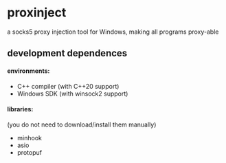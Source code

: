# proxinject

a socks5 proxy injection tool for Windows, making all programs proxy-able

## development dependences

#### environments:

- C++ compiler (with C++20 support)
- Windows SDK (with winsock2 support)

#### libraries: 
(you do not need to download/install them manually)

- minhook
- asio
- protopuf
